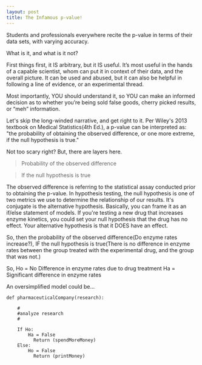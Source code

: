 ```yaml
---
layout: post
title: The Infamous p-value!
---
```

Students and professionals everywhere recite the p-value in terms of their data sets, with varying accuracy.

What is it, and what is it not?

First things first, it IS arbitrary, but it IS useful. It’s most useful in the hands of a capable scientist, whom can put it in context of their data, and the overall picture. It can be used and abused, but it can also be helpful in following a line of evidence, or an experimental thread.

Most importantly, YOU should understand it, so YOU can make an informed decision as to whether you’re being sold false goods, cherry picked results, or “meh” information.

Let's skip the long-winded narrative, and get right to it. Per Wiley's 2013 textbook on Medical Statistics(4th Ed.), a p-value can be interpreted as:
"the probability of obtaining the observed difference, or one more extreme, if the null hypothesis is true."

Not too scary right? But, there are layers here.
 
>Probability of the observed difference

>If the null hypothesis is true

The observed difference is referring to the statistical assay conducted prior to obtaining the p-value. In hypothesis testing, the null hypothesis is one of two metrics we use to determine the relationship of our results. It's conjugate is the alternative hypothesis. Basically, you can frame it as an if/else statement of models. If you're testing a new drug that increases enzyme kinetics, you could set your null hypothesis that the drug has no effect. Your alternative hypothesis is that it DOES have an effect.

So, then the probability of the observed difference(Do enzyme rates increase?), IF the null hypothesis is true(There is no difference in enzyme rates between the group treated with the experimental drug, and the group that was not.)

So,
Ho = No Difference in enzyme rates due to drug treatment
Ha = Significant difference in enzyme rates

An oversimplified model could be...

    def pharmaceuticalCompany(research):

        #
        #analyze research
        #

        If Ho:
            Ha = False
	          Return (spendMoreMoney)
        Else:
          	Ho = False
	          Return (printMoney)
